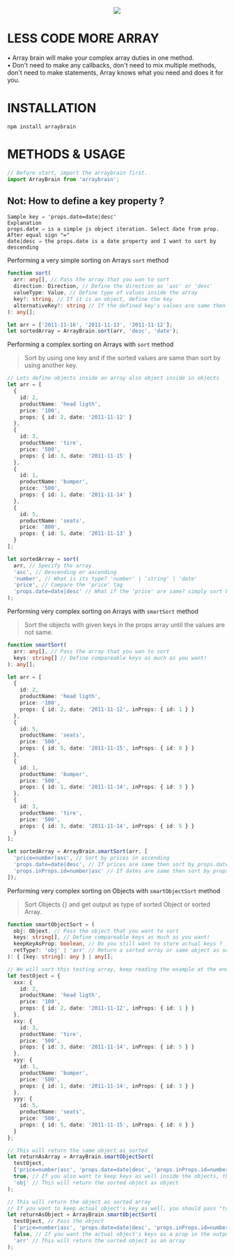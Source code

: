 <p align="center">
<img src="https://avatars1.githubusercontent.com/u/55918725?s=400&u=a4396a6bde4469bd82ab8f3a827e8df5e1fc36ca&v=4">
</p>

# LESS CODE MORE ARRAY

• Array brain will make your complex array duties in one method.  
• Don't need to make any callbacks, don't need to mix multiple methods, don't need to make statements, Array knows what you need and does it for you.

# INSTALLATION

<code>npm install arraybrain</code>

# METHODS & USAGE

```typescript
// Before start, import the arraybrain first.
import ArrayBrain from 'arraybrain';
```

## Not: How to define a key property ?

```
Sample key ⇒ 'props.date=date|desc'
Explanation
props.date ⇒ is a simple js object iteration. Select date from prop.
After equal sign "="
date|desc ⇒ the props.date is a date property and I want to sort by descending
```

Performing a very simple sorting on Arrays <code>sort</code> method

```typescript
function sort(
  arr: any[], // Pass the array that you wan to sort
  direction: Direction, // Define the direction as 'asc' or 'desc'
  valueType: Value, // Define type of values inside the array
  key?: string, // If it is an object, define the key
  alternativeKey?: string // If the defined key's values are same then sort the array based on alternativeKey's value.
): any[];

let arr = ['2011-11-16', '2011-11-13', '2011-11-12'];
let sortedArray = ArrayBrain.sort(arr, 'desc', 'date');
```

Performing a complex sorting on Arrays with <code>sort</code> method

> Sort by using one key and if the sorted values are same than sort by using another key.

```typescript
// Lets define objects inside an array also object inside in objects
let arr = [
  {
    id: 2,
    productName: 'head ligth',
    price: '100',
    props: { id: 2, date: '2011-11-12' }
  },
  {
    id: 3,
    productName: 'tire',
    price: '500',
    props: { id: 3, date: '2011-11-15' }
  },
  {
    id: 1,
    productName: 'bumper',
    price: '500',
    props: { id: 1, date: '2011-11-14' }
  },
  {
    id: 5,
    productName: 'seats',
    price: '800',
    props: { id: 5, date: '2011-11-13' }
  }
];

let sortedArray = sort(
  arr, // Specify the array
  'asc', // Descending or ascending
  'number', // What is its type? 'number' | 'string' | 'date'
  'price', // Compare the 'price' tag
  'props.date=date|desc' // What if the 'price' are same? simply sort based on 'date' prop, also specify 'ascending' or 'descending'
);
```

Performing very complex sorting on Arrays with <code>smartSort</code> method

> Sort the objects with given keys in the props array until the values are not same.

```typescript
function smartSort(
  arr: any[], // Pass the array that you wan to sort
  keys: string[] // Define compareable keys as much as you want!
): any[];

let arr = [
  {
    id: 2,
    productName: 'head ligth',
    price: '100',
    props: { id: 2, date: '2011-11-12', inProps: { id: 1 } }
  },
  {
    id: 5,
    productName: 'seats',
    price: '500',
    props: { id: 5, date: '2011-11-15', inProps: { id: 8 } }
  },
  {
    id: 1,
    productName: 'bumper',
    price: '500',
    props: { id: 1, date: '2011-11-14', inProps: { id: 3 } }
  },
  {
    id: 3,
    productName: 'tire',
    price: '500',
    props: { id: 3, date: '2011-11-14', inProps: { id: 5 } }
  }
];

let sortedArray = ArrayBrain.smartSort(arr, [
  'price=number|asc', // Sort by prices in ascending
  'props.date=date|desc', // If prices are same then sort by props.dates in descending
  'props.inProps.id=number|asc' // If dates are same then sort by props.inProps.ids in ascending
]);
```

Performing very complex sorting on Objects with <code>smartObjectSort</code> method

> Sort Objects {} and get output as type of sorted Object or sorted Array.

```typescript
function smartObjectSort = (
  obj: Objext, // Pass the object that you want to sort
  keys: string[], // Define compareable keys as much as you want!
  keepKeyAsProp: boolean, // Do you still want to store actual keys ?
  retType?: 'obj' | 'arr' // Return a sorted array or same object as sorted!
): { [key: string]: any } | any[];

// We will sort this testing array, keep reading the example at the end of the line!
let testOject = {
  xxx: {
    id: 2,
    productName: 'head ligth',
    price: '100',
    props: { id: 2, date: '2011-11-12', inProps: { id: 1 } }
  },
  xxy: {
    id: 3,
    productName: 'tire',
    price: '500',
    props: { id: 3, date: '2011-11-14', inProps: { id: 5 } }
  },
  xyy: {
    id: 1,
    productName: 'bumper',
    price: '500',
    props: { id: 1, date: '2011-11-14', inProps: { id: 3 } }
  },
  yyy: {
    id: 5,
    productName: 'seats',
    price: '500',
    props: { id: 5, date: '2011-11-15', inProps: { id: 8 } }
  }
};

// This will return the same object as sorted
let returnAsArray = ArrayBrain.smartObjectSort(
  testOject,
  ['price=number|asc', 'props.date=date|desc', 'props.inProps.id=number|asc'],
  true, // If you also want to keep keys as well inside the objects, then this will create a property as _arraybrainkey: key
  'obj' // This will return the sorted object as object
);

// This will return the object as sorted array
// If you want to keep actual object's key as well, you should pass "true" parameter to the method. It will return the actual key as _arraybrainkey: key
let returnAsObject = ArrayBrain.smartObjectSort(
  testOject, // Pass the object
  ['price=number|asc', 'props.date=date|desc', 'props.inProps.id=number|asc'], // this will compare all those different keys until they are not same
  false, // If you want the actual object's keys as a prop in the output array, change it to 'true', then the actual keys will be stored in the array's object as _arraybrainkey: key
  'arr' // This will return the sorted object as an array
);
```
